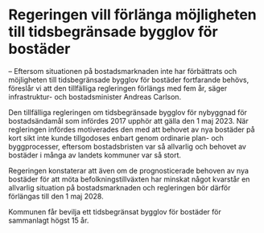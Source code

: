 # Regeringen vill förlänga möjligheten till tidsbegränsade bygglov för bostäder

– Eftersom situationen på bostadsmarknaden inte har förbättrats och möjligheten till tidsbegränsade bygglov för bostäder fortfarande behövs, föreslår vi att den tillfälliga regleringen förlängs med fem år, säger infrastruktur\- och bostadsminister Andreas Carlson.

Den tillfälliga regleringen om tidsbegränsade bygglov för nybyggnad för bostadsändamål som infördes 2017 upphör att gälla den 1 maj 2023\. När regleringen infördes motiverades den med att behovet av nya bostäder på kort sikt inte kunde tillgodoses enbart genom ordinarie plan\- och byggprocesser, eftersom bostadsbristen var så allvarlig och behovet av bostäder i många av landets kommuner var så stort.

Regeringen konstaterar att även om de prognosticerade behoven av nya bostäder för att möta befolkningstillväxten har minskat något kvarstår en allvarlig situation på bostadsmarknaden och regleringen bör därför förlängas till den 1 maj 2028\.

Kommunen får bevilja ett tidsbegränsat bygglov för bostäder för sammanlagt högst 15 år.
